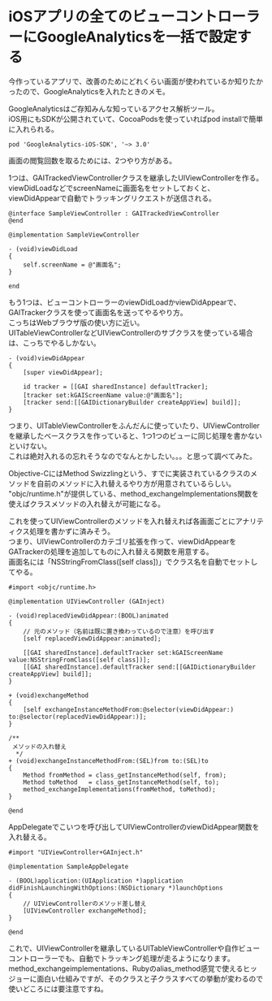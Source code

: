 # iOSアプリの全てのビューコントローラーにGoogleAnalyticsを一括で設定する

今作っているアプリで、改善のためにどれくらい画面が使われているか知りたかったので、GoogleAnalyticsを入れたときのメモ。

GoogleAnalyticsはご存知みんな知っているアクセス解析ツール。  
iOS用にもSDKが公開されていて、CocoaPodsを使っていればpod installで簡単に入れられる。

```
pod 'GoogleAnalytics-iOS-SDK', '~> 3.0'
```

画面の閲覧回数を取るためには、2つやり方がある。

1つは、GAITrackedViewControllerクラスを継承したUIViewControllerを作る。  
viewDidLoadなどでscreenNameに画面名をセットしておくと、viewDidAppearで自動でトラッキングリクエストが送信される。

```
@interface SampleViewController : GAITrackedViewController
@end

@implementation SampleViewController

- (void)viewDidLoad
{
    self.screenName = @"画面名";
}

end
```

もう1つは、ビューコントローラーのviewDidLoadかviewDidAppearで、GAITrackerクラスを使って画面名を送ってやるやり方。  
こっちはWebブラウザ版の使い方に近い。  
UITableViewControllerなどUIViewControllerのサブクラスを使っている場合は、こっちでやるしかない。

```
- (void)viewDidAppear
{
    [super viewDidAppear];

    id tracker = [[GAI sharedInstance] defaultTracker];
    [tracker set:kGAIScreenName value:@"画面名"];
    [tracker send:[[GAIDictionaryBuilder createAppView] build]];
}
```

つまり、UITableViewControllerをふんだんに使っていたり、UIViewControllerを継承したベースクラスを作っていると、1つ1つのビューに同じ処理を書かないといけない。  
これは絶対入れるの忘れそうなのでなんとかしたい。。。と思って調べてみた。

Objective-CにはMethod Swizzlingという、すでに実装されているクラスのメソッドを自前のメソッドに入れ替えるやり方が用意されているらしい。  
"objc/runtime.h"が提供している、method\_exchangeImplementations関数を使えばクラスメソッドの入れ替えが可能になる。

これを使ってUIViewControllerのメソッドを入れ替えれば各画面ごとにアナリティクス処理を書かずに済みそう。  
つまり、UIViewControllerのカテゴリ拡張を作って、viewDidAppearをGATrackerの処理を追加してものに入れ替える関数を用意する。  
画面名には「NSStringFromClass([self class])」でクラス名を自動でセットしてやる。

```
#import <objc/runtime.h>

@implementation UIViewController (GAInject)

- (void)replacedViewDidAppear:(BOOL)animated
{
    // 元のメソッド（名前は既に置き換わっているので注意）を呼び出す
    [self replacedViewDidAppear:animated];
              
    [[GAI sharedInstance].defaultTracker set:kGAIScreenName value:NSStringFromClass([self class])];
    [[GAI sharedInstance].defaultTracker send:[[GAIDictionaryBuilder createAppView] build]];
}

+ (void)exchangeMethod
{
    [self exchangeInstanceMethodFrom:@selector(viewDidAppear:) to:@selector(replacedViewDidAppear:)];
}

/**
 メソッドの入れ替え
  */
+ (void)exchangeInstanceMethodFrom:(SEL)from to:(SEL)to
{
    Method fromMethod = class_getInstanceMethod(self, from);
    Method toMethod   = class_getInstanceMethod(self, to);
    method_exchangeImplementations(fromMethod, toMethod);
}

@end
```

AppDelegateでこいつを呼び出してUIViewControllerのviewDidAppear関数を入れ替える。

```
#import "UIViewController+GAInject.h"

@implementation SampleAppDelegate

- (BOOL)application:(UIApplication *)application didFinishLaunchingWithOptions:(NSDictionary *)launchOptions
{
    // UIViewControllerのメソッド差し替え
    [UIViewController exchangeMethod];
}

@end
```

これで、UIViewControllerを継承しているUITableViewControllerや自作ビューコントローラーでも、自動でトラッキング処理が走るようになります。  
method\_exchangeimplementations、Rubyのalias\_method感覚で使えるヒッジョーに面白い仕組みですが、そのクラスと子クラスすべての挙動が変わるので使いどころには要注意ですね。
